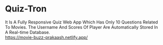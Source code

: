 # Quiz-Tron
It Is A Fully Responsive Quiz Web App Which Has Only 10 Questions Related To Movies. The Username And Scores Of Player Are Automatically Stored In A Real-time Database.    
https://movie-buzz-prakaash.netlify.app/
